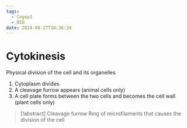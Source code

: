 ```yaml
---
tags:
  - Cegep1
  - BIO
date: 2024-08-27T10:36:24
---
```


# Cytokinesis

Physical division of the cell and its organelles

1. Cytoplasm divides
2. A cleavage furrow appears (animal cells only)
3. A cell plate forms between the two cells and becomes the cell wall (plant cells only)

> [!abstract] Cleavage furrow
> Ring of microfilaments that causes the division of the cell